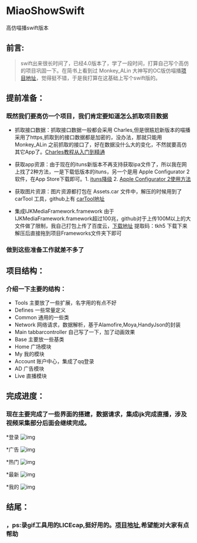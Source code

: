 # MiaoShowSwift
高仿喵播swift版本
## 前言:
>swift出来很长时间了，已经4.0版本了，学了一段时间，打算自己写个高仿的项目巩固一下。在简书上看到过 Monkey_ALin  大神写的OC版仿喵播[项目地址](https://www.jianshu.com/p/b8db6c142aad)，觉得挺不错，于是我打算在这基础上写个swift版的。


## 提前准备：
### 既然我们要高仿一个项目，我们肯定要知道怎么抓取项目数据

* 抓取接口数据：抓取接口数据一般都会采用 Charles,但是很尴尬新版本的喵播采用了https,抓取到的接口数据都是加密的，没办法，那就只能用 Monkey_ALin 之前抓取的接口了，好在数据没什么大的变化，不然就要高仿其它App了。[Charles教程从入门到精通](https://www.jianshu.com/p/a3f005628d07)

* 获取app资源：由于现在的ituns新版本不再支持获取ipa文件了，所以我在网上找了2种方法，一是下载低版本的ituns，另一个是用 Apple Configurator 2 软件，在App Store下载即可。1. [ituns降级](https://www.jianshu.com/p/ac81fa56b44c) 2. [Apple Configurator 2使用方法](https://www.jianshu.com/p/1e34b80a9937)

* 获取图片资源：图片资源都打包在 Assets.car 文件中，解压的时候用到了 carTool 工具，github上有 [carTool地址](https://github.com/yuedong56/Assets.carTool)

* 集成IJKMediaFramework.framework 由于IJKMediaFramework.framework超过100兆，github对于上传100M以上的大文件做了限制，我自己打包上传了百度云，[下载地址](https://pan.baidu.com/s/1i6umZnn) 提取码：tkh5 下载下来解压后直接拖到项目Frameworks文件夹下即可

### 做到这些准备工作就差不多了

## 项目结构：
### 介绍一下主要的结构：
* Tools 主要放了一些扩展，名字用的有点不好
* Defines 一些常量定义
* Common 通用的一些类
* Network 网络请求，数据解析，基于Alamofire,Moya,HandyJson的封装
* Main tabbarcontroller 自己写了一下，加了动画效果
* Base 主要放一些基类
* Home 广场模块
* My 我的模块
* Account 账户中心，集成了qq登录
* AD 广告模块
* Live 直播模块

## 完成进度：
### 现在主要完成了一些界面的搭建，数据请求，集成ijk完成直播，涉及视频采集部分后面会继续完成。

*登录 ![img](http://upload-images.jianshu.io/upload_images/1930004-6220a6c1dd8fd5eb.png?imageMogr2/auto-orient/strip%7CimageView2/2/w/1240)

*广告 ![img](http://upload-images.jianshu.io/upload_images/1930004-a655d04a8e4bcd14.gif?imageMogr2/auto-orient/strip)

*热门 ![img](http://upload-images.jianshu.io/upload_images/1930004-4833c3b447ac9e23.gif?imageMogr2/auto-orient/strip)

*最新 ![img](http://upload-images.jianshu.io/upload_images/1930004-b3ec1c6b4bdf47db.gif?imageMogr2/auto-orient/strip)

*我的 ![img](http://upload-images.jianshu.io/upload_images/1930004-e4a15b28a90a164e.gif?imageMogr2/auto-orient/strip)

## 结尾：
### ，ps:录gif工具用的LICEcap,挺好用的。[项目地址](https://github.com/ZCLemo/MiaoShowSwift),希望能对大家有点帮助
